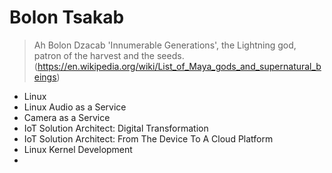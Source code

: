 # Bolon Tsakab

> Ah Bolon Dzacab 'Innumerable Generations', the Lightning god, patron of the harvest and the seeds. (https://en.wikipedia.org/wiki/List_of_Maya_gods_and_supernatural_beings)

- Linux
- Linux Audio as a Service
- Camera as a Service
- IoT Solution Architect: Digital Transformation
- IoT Solution Architect: From The Device To A Cloud Platform
- Linux Kernel Development
- 